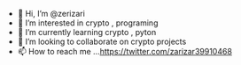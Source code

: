 - 👋 Hi, I’m @zerizari
- 👀 I’m interested in crypto , programing
- 🌱 I’m currently learning  crypto , pyton
- 💞️ I’m looking to collaborate on crypto projects
- 📫 How to reach me ...https://twitter.com/zarizar39910468

<!---
zerizari/zerizari is a ✨ special ✨ repository because its `README.md` (this file) appears on your GitHub profile.
You can click the Preview link to take a look at your changes.
--->
